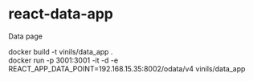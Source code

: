 # react-data-app
Data page

docker build -t vinils/data_app .<BR>
docker run -p 3001:3001 -it -d -e REACT_APP_DATA_POINT=192.168.15.35:8002/odata/v4 vinils/data_app
